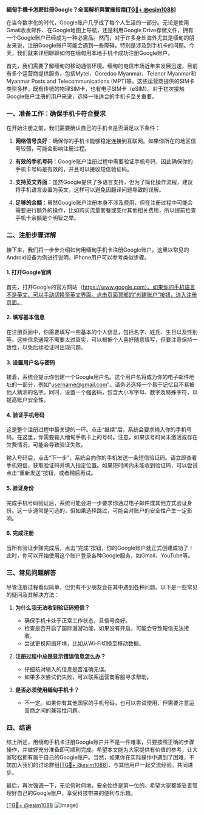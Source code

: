 **緬甸手機卡怎麽註冊Google？全面解析與實操指南[[TG💪+ @esim1088](https://t.me/s/esim1088)]**

在当今数字化的时代，Google账户几乎成了每个人生活的一部分。无论是使用Gmail收发邮件、在Google地图上导航，还是利用Google Drive存储文件，拥有一个Google账户已经成为一种必需品。然而，对于许多身处海外尤其是缅甸的朋友来说，注册Google账户可能会遇到一些障碍，特别是涉及到手机卡的问题。今天，我们就来详细聊聊如何在缅甸用本地手机卡成功注册Google账户。

首先，我们需要了解缅甸的移动通信环境。缅甸的电信市场近年来发展迅速，目前有多个运营商提供服务，包括Mytel、Ooredoo Myanmar、Telenor Myanmar和Myanmar Posts and Telecommunications (MPT)等。这些运营商提供的SIM卡类型多样，既有传统的物理SIM卡，也有电子SIM卡（eSIM）。对于初次接触Google账户注册的用户来说，选择一张适合的手机卡至关重要。

### **一、准备工作：确保手机卡符合要求**

在开始注册之前，我们需要确认自己的手机卡是否满足以下条件：

1. **网络信号良好**：确保你的手机卡能够稳定连接到互联网。如果你所在的地区信号较弱，可能会影响注册过程。
   
2. **有效的手机号码**：Google账户注册过程中需要验证手机号码，因此确保你的手机卡号码是有效的，并且可以接收短信验证码。

3. **支持英文界面**：虽然Google提供了多语言支持，但为了简化操作流程，建议将手机语言设置为英文，这样可以避免因翻译问题导致的误解。

4. **足够的余额**：虽然Google账户注册本身不涉及费用，但在注册过程中可能会需要进行额外的操作，比如购买流量套餐或支付其他相关费用，所以提前检查手机卡余额是个明智之举。

### **二、注册步骤详解**

接下来，我们将一步步介绍如何用缅甸手机卡注册Google账户。这里以常见的Android设备为例进行说明，iPhone用户可以参考类似步骤。

#### **1. 打开Google官网**

首先，打开Google的官方网站（https://www.google.com）。如果你的手机语言不是英文，可以手动切换至英文界面。点击页面顶部的“创建账户”按钮，进入注册页面。

#### **2. 填写基本信息**

在注册页面中，你需要填写一些基本的个人信息，包括名字、姓氏、生日以及性别等。这些信息通常不需要太过真实，可以根据个人喜好随意填写，但要注意保持一致性，以免后续验证时出现问题。

#### **3. 设置用户名与密码**

接着，系统会提示你创建一个Google用户名。这个用户名将成为你的电子邮件地址的一部分，例如“username@gmail.com”。请务必选择一个易于记忆且不易被他人猜测的名字。同时，设置一个强密码，包含大小写字母、数字及特殊字符，以提高账户安全性。

#### **4. 验证手机号码**

这是整个注册过程中最关键的一环。点击“继续”后，系统会要求输入你的手机号码。在这里，你需要输入缅甸手机卡上的号码。注意，如果该号码尚未激活或存在欠费情况，可能会导致验证失败。

输入号码后，点击“下一步”，系统会向你的手机发送一条短信验证码。请立即查看手机短信，获取验证码并填入指定位置。如果短时间内未能收到验证码，可以尝试点击“重新发送”按钮，或者稍后再试。

#### **5. 验证身份**

完成手机号码验证后，系统可能会进一步要求你通过电子邮件或其他方式验证身份。这一步通常是可选的，但如果选择跳过，可能会对账户的安全性产生一定影响。

#### **6. 完成注册**

当所有验证步骤完成后，点击“完成”按钮，你的Google账户就正式创建成功了！此时，你可以开始使用这个账户登录各种Google服务，如Gmail、YouTube等。

### **三、常见问题解答**

尽管注册过程看似简单，但仍有不少朋友会在其中遇到各种问题。以下是一些常见的疑问及其解决方法：

1. **为什么我无法收到验证码短信？**
   - 确保手机卡处于正常工作状态，且信号良好。
   - 检查是否开启了国际漫游功能，如果没有开启，可能会导致短信无法接收。
   - 尝试更换网络环境，比如从Wi-Fi切换至移动数据。

2. **注册过程中总是显示错误信息怎么办？**
   - 仔细核对输入的信息是否准确无误。
   - 如果多次尝试仍失败，可以联系运营商客服寻求帮助。

3. **是否必须使用缅甸手机卡？**
   - 不一定。如果你有其他国家的手机号码，也可以尝试使用，但需要注意运营商之间的兼容性问题。

### **四、结语**

综上所述，用缅甸手机卡注册Google账户并不是一件难事，只要按照正确的步骤操作，并做好充分准备即可顺利完成。希望本文能为大家提供有价值的参考，让大家轻松拥有属于自己的Google账户。当然，如果你在实际操作中遇到了困难，不妨加入我们的讨论群组[[TG💪+ @esim1088](https://t.me/s/esim1088)]，与其他用户一起交流经验，共同进步。

最后，再次强调一下，无论何时何地，安全始终是第一位的。希望大家都能妥善管理好自己的Google账户，享受科技带来的便利与乐趣。

[[TG💪+ @esim1088](https://t.me/s/esim1088) ![Image](https://i.postimg.cc/4NQfJmqS/Snipaste-2025-05-13-00-14-12.png)]
